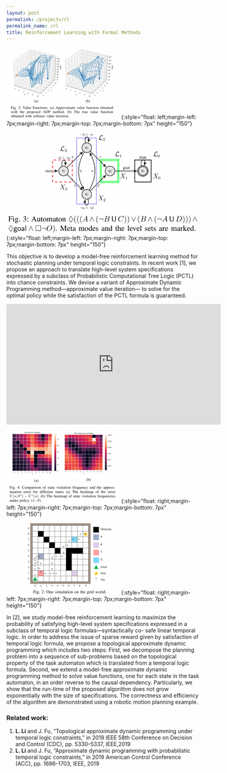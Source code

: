 ```yaml
---
layout: post
permalink: /projects/rl
permalink_name: /rl
title: Reinforcement Learning with Formal Methods
---
```


![](../assets/value_surf.png){:style="float: left;margin-left: 7px;margin-right: 7px;margin-top: 7px;margin-bottom: 7px" height="150"}

![](../assets/automaton.png){:style="float: left;margin-left: 7px;margin-right: 7px;margin-top: 7px;margin-bottom: 7px" height="150"}

This objective is to develop a model-free reinforcement learning method for stochastic planning under temporal logic constraints. In recent work [1], we propose an approach to translate high-level system specifications expressed by a subclass of Probabilistic Computational Tree Logic (PCTL) into chance constraints. We devise a variant of Approximate Dynamic Programming method—approximate value iteration— to solve for the optimal policy while the satisfaction of the PCTL formula is guaranteed.

<iframe width="560" height="315" src="https://www.youtube.com/embed/MJRgdngLjbw" title="YouTube video player" frameborder="0" allow="accelerometer; autoplay; clipboard-write; encrypted-media; gyroscope; picture-in-picture" allowfullscreen></iframe>

![](../assets/errors.png){:style="float: right;margin-left: 7px;margin-right: 7px;margin-top: 7px;margin-bottom: 7px" height="150"}

![](../assets/traj.png){:style="float: right;margin-left: 7px;margin-right: 7px;margin-top: 7px;margin-bottom: 7px" height="150"}

In [2], we study model-free reinforcement learning to maximize the probability of satisfying high-level system specifications expressed in a subclass of temporal logic formulas—syntactically co- safe linear temporal logic. In order to address the issue of sparse reward given by satisfaction of temporal logic formula, we propose a topological approximate dynamic programming which includes two steps: First, we decompose the planning problem into a sequence of sub-problems based on the topological property of the task automaton which is translated from a temporal logic formula. Second, we extend a model-free approximate dynamic programming method to solve value functions, one for each state in the task automaton, in an order reverse to the causal dependency. Particularly, we show that the run-time of the proposed algorithm does not grow exponentially with the size of specifications. The correctness and efficiency of the algorithm are demonstrated using a robotic motion planning example.

### Related work:

1. **L. Li** and J. Fu, “Topological approximate dynamic programming under temporal logic constraints,” in 2019 IEEE 58th Conference on Decision and Control (CDC), pp. 5330–5337, IEEE,2019
2. **L. Li** and J. Fu, “Approximate dynamic programming with probabilistic temporal logic constraints,” in 2019 American Control Conference (ACC), pp. 1696–1703, IEEE, 2019
